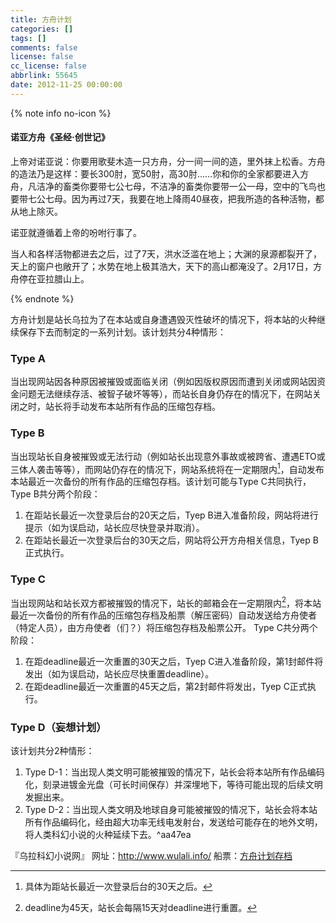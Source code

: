 ```yaml
---
title: 方舟计划
categories: []
tags: []
comments: false
license: false
cc_license: false
abbrlink: 55645
date: 2012-11-25 00:00:00
---
```


{% note info no-icon %}
#### 诺亚方舟《圣经·创世记》
上帝对诺亚说：你要用歌斐木造一只方舟，分一间一间的造，里外抹上松香。方舟的造法乃是这样：要长300肘，宽50肘，高30肘……你和你的全家都要进入方舟，凡洁净的畜类你要带七公七母，不洁净的畜类你要带一公一母，空中的飞鸟也要带七公七母。因为再过7天，我要在地上降雨40昼夜，把我所造的各种活物，都从地上除灭。

诺亚就遵循着上帝的吩咐行事了。

当人和各样活物都进去之后，过了7天，洪水泛滥在地上；大渊的泉源都裂开了，天上的窗户也敞开了；水势在地上极其浩大，天下的高山都淹没了。2月17日，方舟停在亚拉腊山上。

{% endnote %}

<!--more-->

方舟计划是站长乌拉为了在本站或自身遭遇毁灭性破坏的情况下，将本站的火种继续保存下去而制定的一系列计划。该计划共分4种情形：

### **Type A**
  当出现网站因各种原因被摧毁或面临关闭（例如因版权原因而遭到关闭或网站因资金问题无法继续存活、被智子破坏等等），而站长自身仍存在的情况下，在网站关闭之时，站长将手动发布本站所有作品的压缩包存档。

### **Type B**
  当出现站长自身被摧毁或无法行动（例如站长出现意外事故或被跨省、遭遇ETO或三体人袭击等等），而网站仍存在的情况下，网站系统将在一定期限内[^注1]，自动发布本站最近一次备份的所有作品的压缩包存档。该计划可能与Type C共同执行，Type B共分两个阶段：
  
  [^注1]: 具体为距站长最近一次登录后台的30天之后。
  
  1. 在距站长最近一次登录后台的20天之后，Tyep B进入准备阶段，网站将进行提示（如为误启动，站长应尽快登录并取消）。
  2. 在距站长最近一次登录后台的30天之后，网站将公开方舟相关信息，Tyep B正式执行。

### **Type C**
  当出现网站和站长双方都被摧毁的情况下，站长的邮箱会在一定期限内[^注2]，将本站最近一次备份的所有作品的压缩包存档及船票（解压密码）自动发送给方舟使者（特定人员），由方舟使者（们？）将压缩包存档及船票公开。 Type C共分两个阶段：
  
  [^注2]: deadline为45天，站长会每隔15天对deadline进行重置。
  
  1. 在距deadline最近一次重置的30天之后，Tyep C进入准备阶段，第1封邮件将发出（如为误启动，站长应尽快重置deadline）。
  2. 在距deadline最近一次重置的45天之后，第2封邮件将发出，Tyep C正式执行。

### **Type D**（妄想计划）
  该计划共分2种情形：
  1. Type D-1：当出现人类文明可能被摧毁的情况下，站长会将本站所有作品编码化，刻录进镀金光盘（可长时间保存）并深埋地下，等待可能出现的后续文明发掘出来。
  2. Type D-2：当出现人类文明及地球自身可能被摧毁的情况下，站长会将本站所有作品编码化，经由超大功率无线电发射台，发送给可能存在的地外文明，将人类科幻小说的火种延续下去。^aa47ea

『乌拉科幻小说网』 
网址：http://www.wulali.info/ 
船票：[方舟计划存档](https://github.com/shaoyaoqian/shaoyaoqian.github.io/releases/download/20230221/sfst.zip)